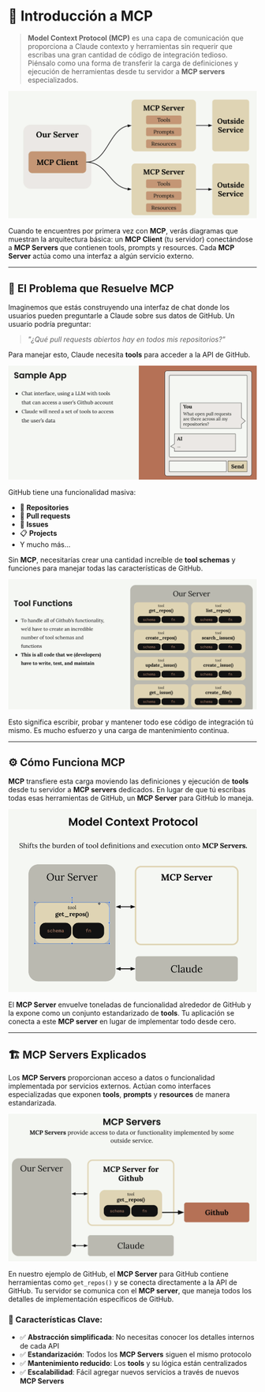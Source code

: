 # 🚀 Introducción a MCP

> **Model Context Protocol (MCP)** es una capa de comunicación que proporciona a Claude contexto y herramientas sin requerir que escribas una gran cantidad de código de integración tedioso. Piénsalo como una forma de transferir la carga de definiciones y ejecución de herramientas desde tu servidor a **MCP servers** especializados.

![Arquitectura General de MCP](images/mcp-general.png)

Cuando te encuentres por primera vez con **MCP**, verás diagramas que muestran la arquitectura básica: un **MCP Client** (tu servidor) conectándose a **MCP Servers** que contienen tools, prompts y resources. Cada **MCP Server** actúa como una interfaz a algún servicio externo.

---

## 🔧 El Problema que Resuelve MCP

Imaginemos que estás construyendo una interfaz de chat donde los usuarios pueden preguntarle a Claude sobre sus datos de GitHub. Un usuario podría preguntar:

> *"¿Qué pull requests abiertos hay en todos mis repositorios?"*

Para manejar esto, Claude necesita **tools** para acceder a la API de GitHub.

![Ejemplo de uso de MCP](images/mcp-example.png)

GitHub tiene una funcionalidad masiva:
- 📂 **Repositories**
- 🔄 **Pull requests**
- 🐛 **Issues**
- 📋 **Projects**
- Y mucho más...

Sin **MCP**, necesitarías crear una cantidad increíble de **tool schemas** y funciones para manejar todas las características de GitHub.

![Herramientas MCP](images/mcp-tools.png)

Esto significa escribir, probar y mantener todo ese código de integración tú mismo. Es mucho esfuerzo y una carga de mantenimiento continua.

---

## ⚙️ Cómo Funciona MCP

**MCP** transfiere esta carga moviendo las definiciones y ejecución de **tools** desde tu servidor a **MCP servers** dedicados. En lugar de que tú escribas todas esas herramientas de GitHub, un **MCP Server** para GitHub lo maneja.

![Visión general de MCP](images/mcp-overview.png)

El **MCP Server** envuelve toneladas de funcionalidad alrededor de GitHub y la expone como un conjunto estandarizado de **tools**. Tu aplicación se conecta a este **MCP server** en lugar de implementar todo desde cero.

---

## 🏗️ MCP Servers Explicados

Los **MCP Servers** proporcionan acceso a datos o funcionalidad implementada por servicios externos. Actúan como interfaces especializadas que exponen **tools**, **prompts** y **resources** de manera estandarizada.

![Servidores MCP](images/mcp-servers.png)

En nuestro ejemplo de GitHub, el **MCP Server** para GitHub contiene herramientas como `get_repos()` y se conecta directamente a la API de GitHub. Tu servidor se comunica con el **MCP server**, que maneja todos los detalles de implementación específicos de GitHub.

### 🔑 Características Clave:

- ✅ **Abstracción simplificada**: No necesitas conocer los detalles internos de cada API
- ✅ **Estandarización**: Todos los **MCP Servers** siguen el mismo protocolo
- ✅ **Mantenimiento reducido**: Los **tools** y su lógica están centralizados
- ✅ **Escalabilidad**: Fácil agregar nuevos servicios a través de nuevos **MCP Servers**